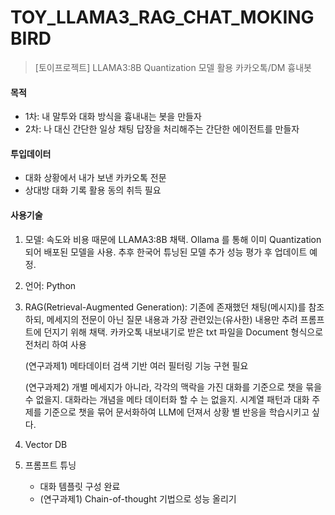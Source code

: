 # TOY_LLAMA3_RAG_CHAT_MOKINGBIRD
> [토이프로젝트] LLAMA3:8B Quantization 모델 활용 카카오톡/DM 흉내봇

#### 목적
- 1차: 내 말투와 대화 방식을 흉내내는 봇을 만들자
- 2차: 나 대신 간단한 일상 채팅 답장을 처리해주는 간단한 에이전트를 만들자

#### 투입데이터

- 대화 상황에서 내가 보낸 카카오톡 전문
- 상대방 대화 기록 활용 동의 취득 필요

#### 사용기술
1. 모델: 속도와 비용 때문에 LLAMA3:8B 채택. Ollama 를 통해 이미 Quantization 되어 배포된 모델을 사용. 추후 한국어 튜닝된 모델 추가 성능 평가 후 업데이트 예정.
3. 언어: Python
4. RAG(Retrieval-Augmented Generation): 
   기존에 존재했던 채팅(메시지)를 참조하되, 메세지의 전문이 아닌 질문 내용과 가장 관련있는(유사한) 내용만 추려 프롬프트에 던지기 위해 채택.
   카카오톡 내보내기로 받은 txt 파일을 Document 형식으로 전처리 하여 사용
   
   (연구과제1) 메타데이터 검색 기반 여러 필터링 기능 구현 필요
   
   (연구과제2) 개별 메세지가 아니라, 각각의 맥락을 가진 대화를 기준으로 챗을 묶을 수 없을지. 대화라는 개념을 메타 데이터화 할 수 는 없을지. 
   시계열 패턴과 대화 주제를 기준으로 챗을 묶어 문서화하여 LLM에 던져서 상황 별 반응을 학습시키고 싶다.
   
5. Vector DB
6. 프롬프트 튜닝
   - 대화 템플릿 구성 완료
   - (연구과제1) Chain-of-thought 기법으로 성능 올리기
   

   

   
   

